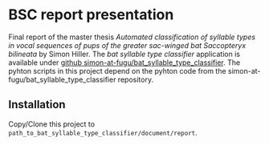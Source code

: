 # BSC report presentation
Final report of the master thesis *Automated classification of syllable types in vocal sequences of pups of the greater sac-winged bat Saccopteryx bilineata* by Simon Hiller.
The *bat syllable type classifier* application is available under [github simon-at-fugu/bat_syllable_type_classifier](https://github.com/simon-at-fugu/bat_syllable_type_classifier).
The pyhton scripts in this project depend on the pyhton code from the simon-at-fugu/bat_syllable_type_classifier repository.

## Installation
Copy/Clone this project to `path_to_bat_syllable_type_classifier/document/report`.
